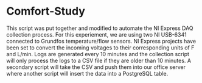 # Comfort-Study
This script was put together and modified to automate the NI Express DAQ collection process. For this experiement, we are using
two NI USB-6341 connected to Grundfos temperature/flow sensors. NI Express projects have been set to convert the incoming
voltages to their corresponding units of F and L/min. Logs are generated every 10 minutes and the collection script will only process
the logs to a CSV file if they are older than 10 minutes. A secondary script will take the CSV and push them into our office 
server where another script will insert the data into a PostgreSQL table.


